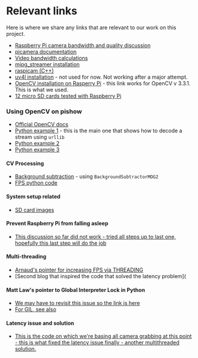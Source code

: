 # Relevant links

Here is where we share any links that are relevant to our work on this project.

* [Raspberry Pi camera bandwidth and quality discussion](https://www.raspberrypi.org/forums/viewtopic.php?f=43&t=136292)
* [picamera documentation](https://picamera.readthedocs.io/en/release-1.13/)
* [Video bandwidth calculations](https://www.mistralsolutions.com/video-surveillance-bandwidth-requirements-calculation-utilization/)
* [mjpg_streamer installation](https://blog.miguelgrinberg.com/post/how-to-build-and-run-mjpg-streamer-on-the-raspberry-pi)
* [raspicam (C++)](https://github.com/cedricve/raspicam)
* [uv4l installation](http://www.linux-projects.org/uv4l/installation/) - not used for now. Not working after a major attempt.
* [OpenCV installation on Rasperry Pi](https://www.pyimagesearch.com/2017/09/04/raspbian-stretch-install-opencv-3-python-on-your-raspberry-pi/) - this link works for OpenCV v 3.3.1. This is what we used.
* [12 micro SD cards tested with Raspberry Pi](https://www.geek.com/chips/a-geek-tests-12-micro-sd-cards-with-a-raspberry-pi-to-find-the-fastest-1641182/)

### Using OpenCV on pishow
* [Official OpenCV docs](https://docs.opencv.org/3.0-beta/doc/py_tutorials/py_gui/py_video_display/py_video_display.html)
* [Python example 1](http://petrkout.com/electronics/low-latency-0-4-s-video-streaming-from-raspberry-pi-mjpeg-streamer-opencv/) - this is the main one that shows how to decode a stream using `urllib`
* [Python example 2](https://www.learnopencv.com/read-write-and-display-a-video-using-opencv-cpp-python/)
* [Python example 3](http://www.chioka.in/python-live-video-streaming-example/)

#### CV Processing
* [Background subtraction](https://docs.opencv.org/3.1.0/db/d5c/tutorial_py_bg_subtraction.html) - using `BackgroundSubtractorMOG2`
* [FPS python code](https://www.learnopencv.com/how-to-find-frame-rate-or-frames-per-second-fps-in-opencv-python-cpp/)

#### System setup related
* [SD card images](https://softwarebakery.com/shrinking-images-on-linux)

#### Prevent Raspberry Pi from falling asleep
* [This discussion so far did not work - tried all steps up to last one, hopefully this last step will do the job](https://www.bitpi.co/2015/02/14/prevent-raspberry-pi-from-sleeping/)

#### Multi-threading
* [Arnaud's pointer for increasing FPS via THREADING](https://www.pyimagesearch.com/2015/12/21/increasing-webcam-fps-with-python-and-opencv/)
* [Second blog that inspired the code that solved the latency problem](

#### Matt Law's pointer to Global Interpreter Lock in Python
* [We may have to revisit this issue so the link is here](https://opensource.com/article/17/4/grok-gil)
* [For GIL, see also](https://en.wikipedia.org/wiki/Global_interpreter_lock)

#### Latency issue and solution
* [This is the code on which we're basing all camera grabbing at this point - this is what fixed the latency issue finally - another multithreaded solution.](http://benhowell.github.io/guide/2015/03/09/opencv-and-web-cam-streaming)
